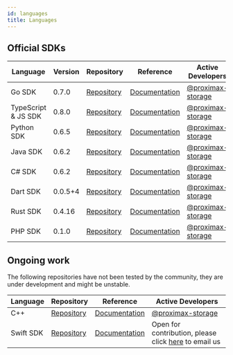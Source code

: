 ```yaml
---
id: languages
title: Languages
---
```


## Official SDKs


**Language** | **Version**	| **Repository** |	**Reference** |	**Active Developers**
-------------|--------------|----------------|----------------|----------------------
Go SDK       | 0.7.0        | [Repository](https://github.com/proximax-storage/go-xpx-chain-sdk/) 	| [Documentation](https://github.com/proximax-storage/go-xpx-chain-sdk/wiki) | 	[@proximax-storage](https://github.com/proximax-storage)
TypeScript & JS SDK | 0.8.0	| [Repository](https://github.com/proximax-storage/tsjs-xpx-chain-sdk) |	[Documentation](https://github.com/proximax-storage/tsjs-xpx-chain-sdk/wiki) |	[@proximax-storage](https://github.com/proximax-storage)
Python SDK   | 0.6.5        | [Repository](https://github.com/proximax-storage/python-xpx-chain-sdk) | [Documentation](https://github.com/proximax-storage/python-xpx-chain-sdk/wiki) | [@proximax-storage](https://github.com/proximax-storage)
Java SDK     | 0.6.2        | [Repository](https://github.com/proximax-storage/java-xpx-chain-sdk) |	[Documentation](https://github.com/proximax-storage/java-xpx-chain-sdk/wiki) |	[@proximax-storage](https://github.com/proximax-storage)
C# SDK 	     | 0.6.2        | [Repository](https://github.com/proximax-storage/csharp-xpx-chain-sdk/ ) 	| [Documentation](https://github.com/proximax-storage/csharp-xpx-chain-sdk/wiki) | 	[@proximax-storage](https://github.com/proximax-storage)
Dart SDK     | 0.0.5+4      | [Repository](https://github.com/proximax-storage/dart-xpx-chain-sdk/) | [Documentation](https://github.com/proximax-storage/dart-xpx-chain-sdk/wiki) | [@proximax-storage](https://github.com/proximax-storage)
Rust SDK     | 0.4.16	    | [Repository](https://github.com/proximax-storage/rust-xpx-chain-sdk/) | [Documentation](https://github.com/proximax-storage/rust-xpx-chain-sdk/wiki) | [@proximax-storage](https://github.com/proximax-storage)
PHP SDK      | 0.1.0	    | [Repository](https://github.com/proximax-storage/php-xpx-chain-sdk/) | [Documentation](https://github.com/proximax-storage/php-xpx-chain-sdk/wiki)  | [@proximax-storage](https://github.com/proximax-storage)


## Ongoing work

The following repositories have not been tested by the community, they are under development and might be unstable.

**Language** |	**Repository** |	**Reference** |	**Active Developers**
-------------|-----------------|------------------|-----------------------------
C++ 	  | [Repository](https://github.com/proximax-storage/cpp-xpx-chain-sdk/) | [Documentation](https://github.com/proximax-storage/cpp-xpx-chain-sdk/wiki)  | [@proximax-storage](https://github.com/proximax-storage)
Swift SDK |	[Repository](https://github.com/proximax-storage/swift-xpx-chain-sdk/) 	| [Documentation](https://github.com/proximax-storage/swift-xpx-chain-sdk/wiki) | Open for contribution, please click [here](mailto:info@proximax.io) to email us
